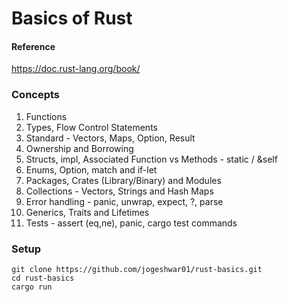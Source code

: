 # Basics of Rust

#### Reference

https://doc.rust-lang.org/book/

### Concepts

1. Functions
2. Types, Flow Control Statements
3. Standard - Vectors, Maps, Option, Result
4. Ownership and Borrowing
5. Structs, impl, Associated Function vs Methods - static / &self
6. Enums, Option, match and if-let
7. Packages, Crates (Library/Binary) and Modules
8. Collections - Vectors, Strings and Hash Maps
9. Error handling - panic, unwrap, expect, ?, parse
10. Generics, Traits and Lifetimes
11. Tests - assert (eq,ne), panic, cargo test commands

### Setup

```
git clone https://github.com/jogeshwar01/rust-basics.git
cd rust-basics
cargo run
```
